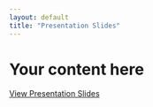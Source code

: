 ```yaml
---
layout: default
title: "Presentation Slides"
---
```


# Your content here

[View Presentation Slides](/pdf_viewer.html)
